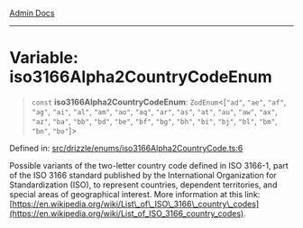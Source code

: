 [Admin Docs](/)

***

# Variable: iso3166Alpha2CountryCodeEnum

> `const` **iso3166Alpha2CountryCodeEnum**: `ZodEnum`\<\[`"ad"`, `"ae"`, `"af"`, `"ag"`, `"ai"`, `"al"`, `"am"`, `"ao"`, `"aq"`, `"ar"`, `"as"`, `"at"`, `"au"`, `"aw"`, `"ax"`, `"az"`, `"ba"`, `"bb"`, `"bd"`, `"be"`, `"bf"`, `"bg"`, `"bh"`, `"bi"`, `"bj"`, `"bl"`, `"bm"`, `"bn"`, `"bo"`\]\>

Defined in: [src/drizzle/enums/iso3166Alpha2CountryCode.ts:6](https://github.com/NishantSinghhhhh/talawa-api/blob/3b12506812825c5581bdb63c64252031697d198c/src/drizzle/enums/iso3166Alpha2CountryCode.ts#L6)

Possible variants of the two-letter country code defined in ISO 3166-1, part of the ISO 3166 standard published by the International Organization for Standardization (ISO), to represent countries, dependent territories, and special areas of geographical interest. More information at this link: [https://en.wikipedia.org/wiki/List\_of\_ISO\_3166\_country\_codes](https://en.wikipedia.org/wiki/List_of_ISO_3166_country_codes).
